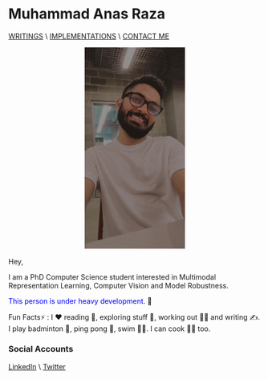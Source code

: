 # Muhammad Anas Raza


[WRITINGS](https://manasraza.medium.com) \ [IMPLEMENTATIONS](implementations.md) \ [CONTACT ME](mailto:mraza@oakland.edu)

<p align="center">
<img src="myphoto.jpeg" alt="Muhammad Anas Raza" width="200" >
 </p>
Hey,

I am a PhD Computer Science student interested in Multimodal Representation Learning, Computer Vision and Model Robustness. 

<span style="color:blue">This person is under heavy development. </span> :slightly_smiling_face:

Fun Facts:zap: : I :hearts: reading :open_book:, exploring stuff :stars:, working out :weight_lifting_man: and writing :writing_hand:. I play badminton :badminton:, ping pong :ping_pong:, swim :swimming_man:.  I can cook :cook: too.

### Social Accounts 

[LinkedIn](https://linkedin.com/in/memanasraza) \ [Twitter](https://twitter.com/anas_raza_m) 
